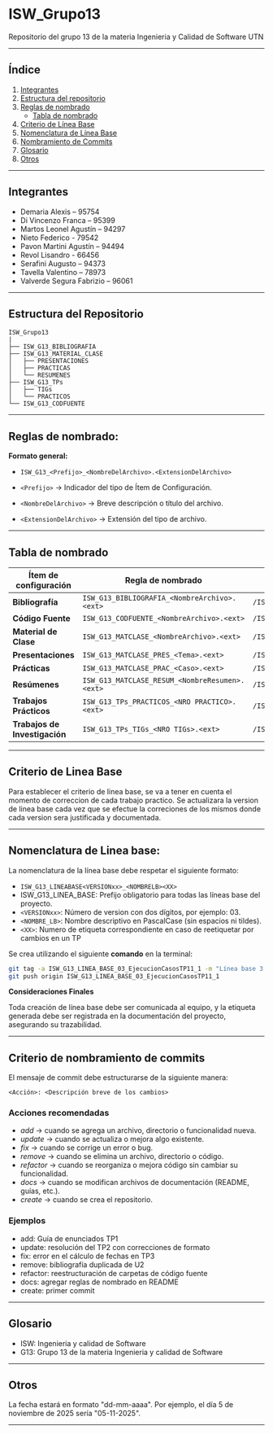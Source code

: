 # ISW_Grupo13
Repositorio del grupo 13 de la materia Ingenieria y Calidad de Software UTN

---

##  Índice
1. [Integrantes](#integrantes)  
2. [Estructura del repositorio](#estructura-del-repositorio)  
3. [Reglas de nombrado](#reglas-de-nombrado)  
   - [Tabla de nombrado](#tabla-de-nombrado)  
4. [Criterio de Línea Base](#criterio-de-linea-base)  
5. [Nomenclatura de Línea Base](#nomenclatura-de-linea-base)
6. [Nombramiento de Commits](#criterio-de-nombramiento-de-commits)  
7. [Glosario](#glosario)  
8. [Otros](#otros)  

---

##  Integrantes

- Demaria Alexis – 95754
- Di Vincenzo Franca – 95399   
- Martos Leonel Agustín – 94297  
- Nieto Federico - 79542  
- Pavon Martini Agustín – 94494  
- Revol Lisandro - 66456
- Serafini Augusto – 94373  
- Tavella Valentino – 78973
- Valverde Segura Fabrizio – 96061   

---

## Estructura del Repositorio

```
ISW_Grupo13
|
├── ISW_G13_BIBLIOGRAFIA
├── ISW_G13_MATERIAL_CLASE
│   ├── PRESENTACIONES
│   ├── PRACTICAS
│   └── RESUMENES
├── ISW_G13_TPs
│   ├── TIGs
│   └── PRACTICOS
└── ISW_G13_CODFUENTE
```

---

## Reglas de nombrado:

**Formato general:**

- `ISW_G13_<Prefijo>_<NombreDelArchivo>.<ExtensionDelArchivo>`

- `<Prefijo>` → Indicador del tipo de Ítem de Configuración.

- `<NombreDelArchivo>` → Breve descripción o título del archivo.  

- `<ExtensionDelArchivo>` → Extensión del tipo de archivo.  

---

## Tabla de nombrado

| Ítem de configuración       | Regla de nombrado                   | Ubicación Física     |
|------------------------------|--------------------------------------|----------------------|
| **Bibliografía**             | `ISW_G13_BIBLIOGRAFIA_<NombreArchivo>.<ext>`| `/ISW_G13_BIBLIOGRAFIA`      |
| **Código Fuente**            | `ISW_G13_CODFUENTE_<NombreArchivo>.<ext>`| `/ISW_G13_CODFUENTE`         |
| **Material de Clase**            | `ISW_G13_MATCLASE_<NombreArchivo>.<ext>`| `/ISW_G13_MATERIAL_CLASE`     |
| **Presentaciones**   | `ISW_G13_MATCLASE_PRES_<Tema>.<ext>`| `/ISW_G13_MATERIAL_CLASE/PRESENTACIONES`    |
| **Prácticas** | `ISW_G13_MATCLASE_PRAC_<Caso>.<ext>`| `/ISW_G13_MATERIAL_CLASE/PRACTICAS`  |
| **Resúmenes**                | `ISW_G13_MATCLASE_RESUM_<NombreResumen>.<ext>`| `/ISW_G13_MATERIAL_CLASE/RESUMENES`         |
| **Trabajos Prácticos**   | `ISW_G13_TPs_PRACTICOS_<NRO PRACTICO>.<ext>`| `/ISW_G13_TPs/PRACTICOS`  |
| **Trabajos de Investigación**   | `ISW_G13_TPs_TIGs_<NRO TIGs>.<ext>`| `/ISW_G13_TPs/TIGs`  |

---

## Criterio de Linea Base

Para establecer el criterio de linea base, se va a tener en cuenta el momento de correccion de cada trabajo practico. Se actualizara la version de linea base cada vez que se efectue la correciones de los mismos donde cada version sera justificada y documentada.

----

## Nomenclatura de Linea base:

La nomenclatura de la línea base debe respetar el siguiente formato:

- `ISW_G13_LINEABASE<VERSIONxx>_<NOMBRELB><XX>`
- ISW_G13_LINEA_BASE: Prefijo obligatorio para todas las líneas base del proyecto.
- `<VERSIONxx>`: Número de version con dos dígitos, por ejemplo: 03.
- `<NOMBRE_LB>`: Nombre descriptivo en PascalCase (sin espacios ni tildes).
- `<XX>`: Numero de etiqueta correspondiente en caso de reetiquetar por cambios en un TP

Se crea utilizando el siguiente **comando** en la terminal:

```bash
git tag -a ISW_G13_LINEA_BASE_03_EjecucionCasosTP11_1 -m "Línea base 3 - Ejecución de Casos de Prueba TP11"
git push origin ISW_G13_LINEA_BASE_03_EjecucionCasosTP11_1
```

**Consideraciones Finales**

Toda creación de línea base debe ser comunicada al equipo, y la etiqueta generada debe ser registrada en la documentación del proyecto, asegurando su trazabilidad.

----

## Criterio de nombramiento de commits

El mensaje de commit debe estructurarse de la siguiente manera:

`<Acción>: <Descripción breve de los cambios>`

### Acciones recomendadas
- *add* → cuando se agrega un archivo, directorio o funcionalidad nueva.  
- *update* → cuando se actualiza o mejora algo existente.  
- *fix* → cuando se corrige un error o bug.  
- *remove* → cuando se elimina un archivo, directorio o código.  
- *refactor* → cuando se reorganiza o mejora código sin cambiar su funcionalidad.  
- *docs* → cuando se modifican archivos de documentación (README, guías, etc.).
- *create*  →  cuando se crea el repositorio.

### Ejemplos
- add: Guía de enunciados TP1  
- update: resolución del TP2 con correcciones de formato  
- fix: error en el cálculo de fechas en TP3  
- remove: bibliografía duplicada de U2  
- refactor: reestructuración de carpetas de código fuente  
- docs: agregar reglas de nombrado en README
- create: primer commit

--- 
## Glosario

- ISW: Ingenieria y calidad de Software 
- G13: Grupo 13 de la materia Ingenieria y calidad de Software 

---

## Otros

La fecha estará en formato "dd-mm-aaaa". Por ejemplo, el día 5 de noviembre de 2025 sería "05-11-2025".

---------------------